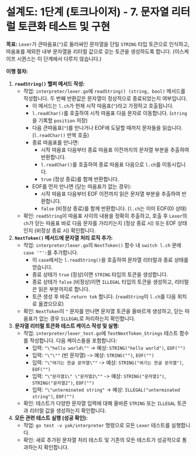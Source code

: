 # 설계도: 1단계 (토크나이저) - 7. 문자열 리터럴 토큰화 테스트 및 구현

**목표:** `Lexer`가 큰따옴표(`"`)로 둘러싸인 문자열을 단일 `STRING` 타입 토큰으로 인식하고, 따옴표를 제외한 내부 문자열을 리터럴 값으로 갖는 토큰을 생성하도록 합니다. (이스케이프 시퀀스는 이 단계에서 다루지 않습니다.)

**이행 절차:**

1.  **`readString()` 헬퍼 메서드 작성:**
    *   작업: `interpreter/lexer.go`에 `readString() (string, bool)` 메서드를 작성합니다. 두 번째 반환값은 문자열이 정상적으로 종료되었는지 여부입니다.
        *   이 메서드는 `l.ch`가 현재 시작 따옴표(`"`)라고 가정하고 호출됩니다.
        *   `l.readChar()`를 호출하여 시작 따옴표 다음 문자로 이동합니다. (`string`을 기록할 `position` 저장)
        *   다음 큰따옴표(`"`)를 만나거나 EOF에 도달할 때까지 문자들을 읽습니다. (`l.readChar()` 반복 호출)
        *   종료 따옴표를 만나면:
            *   시작 따옴표 다음부터 종료 따옴표 이전까지의 문자열 부분을 추출하여 반환합니다.
            *   `l.readChar()`를 호출하여 종료 따옴표 다음으로 `l.ch`를 이동시킵니다.
            *   `true` (정상 종료)를 함께 반환합니다.
        *   EOF를 먼저 만나면 (닫는 따옴표가 없는 경우):
            *   시작 따옴표 다음부터 EOF 이전까지 읽은 문자열 부분을 추출하여 반환합니다.
            *   `false` (비정상 종료)를 함께 반환합니다. (`l.ch`는 이미 EOF(0) 상태)
    *   확인: `readString`이 따옴표 사이의 내용을 정확히 추출하고, 호출 후 `Lexer`의 `ch`가 닫는 따옴표 바로 다음 문자를 가리키는지 (정상 종료 시) 또는 EOF 상태인지 (비정상 종료 시) 확인합니다.
2.  **`NextToken()` 메서드에 문자열 처리 로직 추가:**
    *   작업: `interpreter/lexer.go`의 `NextToken()` 함수 내 `switch l.ch` 문에 `case '"':`를 추가합니다.
        *   이 `case`에서는 `l.readString()`을 호출하여 문자열 리터럴과 종료 상태를 얻습니다.
        *   종료 상태가 `true` (정상)이면 `STRING` 타입의 토큰을 생성합니다.
        *   종료 상태가 `false` (비정상)이면 `ILLEGAL` 타입의 토큰을 생성하고, 리터럴은 읽은 부분까지로 합니다.
        *   토큰 생성 후 바로 `return tok` 합니다. (`readString`이 `l.ch`를 다음 위치로 옮겼으므로)
    *   확인: `NextToken`이 `"` 문자를 만나면 문자열 토큰을 올바르게 생성하고, 닫는 따옴표가 없는 경우 `ILLEGAL`로 처리하는지 확인합니다.
3.  **문자열 리터럴 토큰화 테스트 케이스 작성 및 실행:**
    *   작업: `interpreter/lexer_test.go`에 `TestNextToken_Strings` 테스트 함수를 작성합니다. 다음 케이스들을 포함합니다:
        *   입력: `"\"hello world\""` -> 예상: `STRING("hello world")`, `EOF("")`
        *   입력: `"\"\""` (빈 문자열) -> 예상: `STRING("")`, `EOF("")`
        *   입력: `"\"여기는 한글 문자열\""` -> 예상: `STRING("여기는 한글 문자열")`, `EOF("")`
        *   입력: `"\"문자열1\" \"문자열2\""` -> 예상: `STRING("문자열1")`, `STRING("문자열2")`, `EOF("")`
        *   입력: `"\"unterminated string"` -> 예상: `ILLEGAL("unterminated string")`, `EOF("")`
    *   확인: 테스트가 다양한 문자열 입력에 대해 올바른 `STRING` 또는 `ILLEGAL` 토큰과 리터럴 값을 생성하는지 확인합니다.
4.  **모든 관련 테스트 실행 (성공 확인):**
    *   작업: `go test -v yak/interpreter` 명령으로 모든 `Lexer` 테스트를 실행합니다.
    *   확인: 새로 추가된 문자열 처리 테스트 및 기존의 모든 테스트가 성공적으로 통과하는지 확인합니다.
